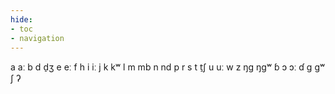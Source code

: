 ```yaml
---
hide:
- toc
- navigation
---
```

a
aː
b
d
d̠ʒ
e
eː
f
h
i
iː
j
k
kʷ
l
m
mb
n
nd
p
r
s
t
t̠ʃ
u
uː
w
z
ŋɡ
ŋɡʷ
ɓ
ɔ
ɔː
ɗ
ɡ
ɡʷ
ʃ
ʔ
